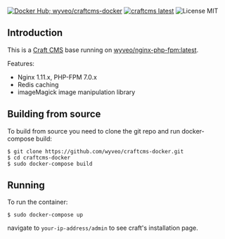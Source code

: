 [![Docker Hub; wyveo/craftcms-docker](https://img.shields.io/badge/docker%20hub-%20wyveo%2Fcraftcms--docker-blue.svg)](https://hub.docker.com/r/wyveo/nginx-php-fpm/) [![craftcms latest](https://img.shields.io/badge/craftcms-latest-red.svg)](https://craftcms.com/) ![License MIT](https://img.shields.io/badge/license-MIT-blue.svg)
## Introduction
This is a  [Craft CMS](https://craftcms.com/) base running on [wyveo/nginx-php-fpm:latest](https://hub.docker.com/r/wyveo/nginx-php-fpm/).

Features:

 - Nginx 1.11.x, PHP-FPM 7.0.x
 - Redis caching
 - imageMagick image manipulation library

## Building from source
To build from source you need to clone the git repo and run docker-compose build:
```
$ git clone https://github.com/wyveo/craftcms-docker.git
$ cd craftcms-docker
$ sudo docker-compose build
```

## Running
To run the container:
```
$ sudo docker-compose up
```
navigate to `your-ip-address/admin` to see craft's installation page.

